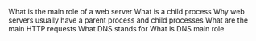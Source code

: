 What is the main role of a web server
What is a child process
Why web servers usually have a parent process and child processes
What are the main HTTP requests
What DNS stands for
What is DNS main role
